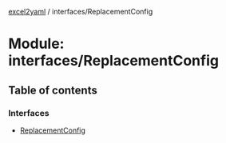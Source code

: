 [excel2yaml](../README.md) / interfaces/ReplacementConfig

# Module: interfaces/ReplacementConfig

## Table of contents

### Interfaces

- [ReplacementConfig](../interfaces/interfaces_ReplacementConfig.ReplacementConfig.md)
